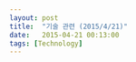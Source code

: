 ```yaml
---
layout: post
title:  "기술 관련 (2015/4/21)"
date:   2015-04-21 00:13:00
tags: [Technology]
---
```


